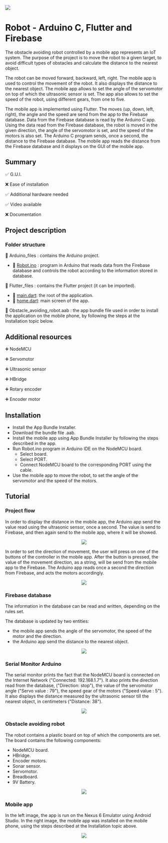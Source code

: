 <p align="left">
  <img 
    src="https://i.postimg.cc/ZYNSV6Ym/Component-45-1.png"
  >
</p>

# Robot - Arduino C, Flutter and Firebase

The obstacle avoiding robot controlled by a mobile app represents an IoT system. The purpose of the project is to move the robot to a given target,
to avoid difficult types of obstacles and calculate the distance to the nearest object.

The robot can be moved forward, backward, left, right. The mobile app is used to control the movement of the robot. It also displays the distance to the 
nearest object. The mobile app allows to set the angle of the servomotor on top of which the ultrasonic sensor is set. The app also allows to set the speed
of the robot, using different gears, from one to five.

The mobile app is implemented using Flutter. The moves (up, down, left, right), the angle and the speed are send from the app to the Firebase database. Data
from the Firebase database is read by the Arduino C app. Using the data read from the Firebase database, the robot is moved in the given direction, the angle of 
the servomotor is set, and the speed of the motors is also set. The Arduino C program sends, once a second, the distance to the Firebase database. The mobile app
reads the distance from the Firebase database and it displays on the GUI of the mobile app.

## Summary
✅ G.U.I. 

❌ Ease of installation

✅ Additional hardware needed

✅ Video available

❌ Documentation

## Project description

### Folder structure

📁 Arduino_files : contains the Arduino project.

- 📄 [Robot.ino](https://github.com/mariusstoica21/obstacle_avoiding_robot/blob/main/Arduino_files/Robot.ino) : 
program in Arduino that reads data from the Firebase database and controls the robot according to the information stored in database.

📁 Flutter_files : contains the Flutter project (it can be imported).

- 📄 [main.dart](https://github.com/mariusstoica21/obstacle_avoiding_robot/blob/main/Flutter_files/lib/main.dart): the root of the application.
- 📄 [home.dart](https://github.com/mariusstoica21/obstacle_avoiding_robot/blob/main/Flutter_files/lib/screens/home.dart): main screen of the app.

📄 Obstacle_avoiding_robot.aab : the app bundle file used in order
to install the application on the mobile phone, by following the steps at the Installation topic below.



    


## Additional resources

➕ NodeMCU

➕ Servomotor

➕ Ultrasonic sensor

➕ HBridge

➕ Rotary encoder

➕ Encoder motor

## Installation

- Install the App Bundle Installer.
- Download the bundle file .aab.
- Install the mobile app using App Bundle Installer by following the steps described in the app.
- Run Robot.ino program in Arduino IDE on the NodeMCU board.
  - Select board.
  - Select PORT.
  - Connect NodeMCU board to the corresponding PORT using the cable.
- Use the mobile app to move the robot, to set the angle of the servomotor and the speed of the motors.

## Tutorial

### Project flow



In order to display the distance in the mobile app, the Arduino app send the value read using the ultrasonic sensor, once a second. The value is send to Firebase,
and then again send to the mobile app, where it will be showed.

<!-- <p align="center">
  <img 
    src="https://i.postimg.cc/XvRcC0m6/3.jpg"
  >
</p> -->

<p align="center">
  <img 
    src="https://i.postimg.cc/T1ftm5nn/15.jpg"
  >
</p>

In order to set the direction of movement, the user will press on one of the buttons of the controller in the mobile app. After the button is pressed, the value
of the movement direction, as a string, will be send from the mobile app to the Firebase. The Arduino app reads once a second the direction from Firebase, and acts
the motors accordingly.

<!-- <p align="center">
  <img 
    src="https://i.postimg.cc/TPN27dGB/4.jpg"
  >
</p> -->

<p align="center">
  <img 
    src="https://i.postimg.cc/285q6jgJ/14.jpg"
  >
</p>

### Firebase database

The information in the database can be read and written, depending on the rules set.

The database is updated by two entities:
- the mobile app sends the angle of the servomotor, the speed of the motor and the direction.
- the Arduino app send the distance to the nearest object.


<p align="center">
  <img 
    src="https://i.postimg.cc/SNJT1PvX/10.png"
  >
</p>

### Serial Monitor Arduino

The serial monitor prints the fact that the NodeMCU board is connected on the Internet Network ("Connected: 192.168.1.7"). It also prints the direction read from
the database, ("Direction: stop"), the value of the servomotor angle ("Servo value : 79"), the speed gear of the motors ("Speed value : 5"). It also displays the
distance measured by the ultrasonic sensor till the nearest object, in centimeters ("Distance: 38").

<p align="center">
  <img 
    src="https://i.postimg.cc/WzKtz05N/1.png"
  >
</p>

<!-- <p align="center">
  <img 
    src="https://i.postimg.cc/MZjhcyPh/5.jpg"
  >
</p> -->

### Obstacle avoiding robot

The robot contains a plastic board on top of which the components are set. The board contains the following components:
- NodeMCU board.
- HBridge.
- Encoder motors.
- Sonar sensor.
- Servomotor.
- Breadboard.
- 9V Battery.

<p align="center">
  <img 
    src="https://i.postimg.cc/W1FjshFn/Component-47-1.png"
  >
</p>

### Mobile app

In the left image, the app is run on the Nexus 6 Emulator using Android Studio. In the right image, the mobile app was installed on the mobile phone, using the 
steps described at the Installation topic above.

<p align="center">
  <img 
    src="https://i.postimg.cc/vZ8Rmhqb/Component-49-1.png"
  >
</p>







